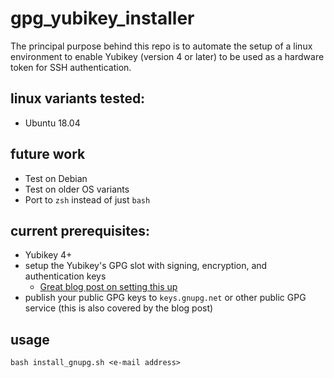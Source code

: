 # gpg_yubikey_installer
The principal purpose behind this repo is to automate the setup of a linux environment to enable Yubikey (version 4 or later) to be used as a hardware token for SSH authentication.

## linux variants tested:
  - Ubuntu 18.04 
  
## future work
  - Test on Debian
  - Test on older OS variants
  - Port to `zsh` instead of just `bash`

## current prerequisites:
  - Yubikey 4+
  - setup the Yubikey's GPG slot with signing, encryption, and authentication keys
      - [Great blog post on setting this up](https://www.esev.com/blog/post/2015-01-pgp-ssh-key-on-yubikey-neo/ "Eric Severance's Blog Post")
  - publish your public GPG keys to `keys.gnupg.net` or other public GPG service (this is also covered by the blog post)

## usage
  `bash install_gnupg.sh <e-mail address>`

